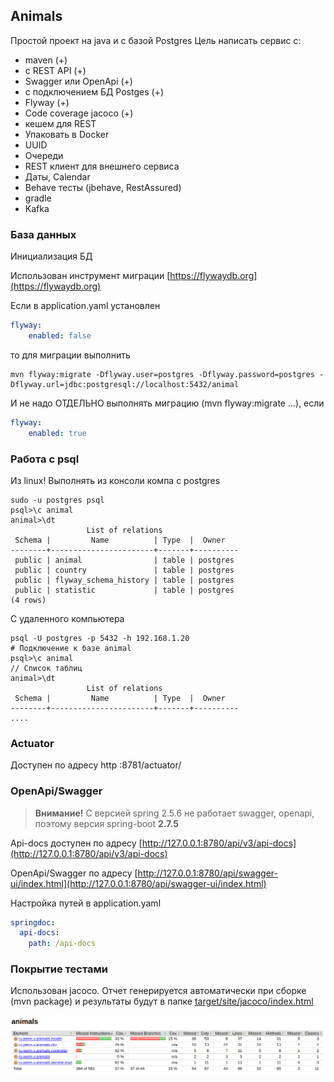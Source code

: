 ## Animals

Простой проект на java и с базой Postgres
Цель написать сервис с:
- maven (+)
- с REST API (+)
- Swagger или OpenApi (+)
- с подключением БД Postges (+)
- Flyway (+)
- Code coverage jacoco (+)
- кешем для REST
- Упаковать в Docker
- UUID
- Очереди
- REST клиент для внешнего сервиса
- Даты, Calendar
- Behave тесты (jbehave, RestAssured)
- gradle
- Kafka

### База данных

Инициализация БД

Использован инструмент миграции [https://flywaydb.org](https://flywaydb.org)

Если в application.yaml установлен 
````yaml
flyway:
    enabled: false
````
то для миграции выполнить
````shell
mvn flyway:migrate -Dflyway.user=postgres -Dflyway.password=postgres -Dflyway.url=jdbc:postgresql://localhost:5432/animal
````
И не надо ОТДЕЛЬНО выполнять миграцию (mvn flyway:migrate ...), если 
````yaml
flyway:
    enabled: true
````

### Работа с psql 

Из linux! Выполнять из консоли компа с postgres
````shell
sudo -u postgres psql
psql>\c animal
animal>\dt
                 List of relations
 Schema |         Name          | Type  |  Owner   
--------+-----------------------+-------+----------
 public | animal                | table | postgres
 public | country               | table | postgres
 public | flyway_schema_history | table | postgres
 public | statistic             | table | postgres
(4 rows)
````

С удаленного компьютера
````shell
psql -U postgres -p 5432 -h 192.168.1.20
# Подключение к базе animal
psql>\c animal
// Список таблиц
animal>\dt
                 List of relations
 Schema |         Name          | Type  |  Owner   
--------+-----------------------+-------+----------
....
````

### Actuator

Доступен по адресу http :8781/actuator/

### OpenApi/Swagger

> **Внимание!**
> С версией spring 2.5.6 не работает swagger, openapi, поэтому версия spring-boot <b>2.7.5</b>

Api-docs доступен по адресу [http://127.0.0.1:8780/api/v3/api-docs](http://127.0.0.1:8780/api/v3/api-docs)

OpenApi/Swagger по адресу [http://127.0.0.1:8780/api/swagger-ui/index.html](http://127.0.0.1:8780/api/swagger-ui/index.html)

Настройка путей в application.yaml
```yaml
springdoc:
  api-docs:
    path: /api-docs
```

### Покрытие тестами

Использован jacoco. Отчет генерируется автоматически при сборке (mvn package) и результаты будут в папке
[target/site/jacoco/index.html](./target/site/jacoco/index.html)

![jacoco](doc/jacoco.png)